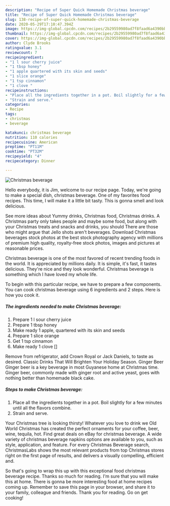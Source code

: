 ```yaml
---
description: "Recipe of Super Quick Homemade Christmas beverage"
title: "Recipe of Super Quick Homemade Christmas beverage"
slug: 138-recipe-of-super-quick-homemade-christmas-beverage
date: 2020-05-29T17:10:47.394Z
image: https://img-global.cpcdn.com/recipes/2b29559980ad7f8faad6a4390bb1684c/751x532cq70/christmas-beverage-recipe-main-photo.jpg
thumbnail: https://img-global.cpcdn.com/recipes/2b29559980ad7f8faad6a4390bb1684c/751x532cq70/christmas-beverage-recipe-main-photo.jpg
cover: https://img-global.cpcdn.com/recipes/2b29559980ad7f8faad6a4390bb1684c/751x532cq70/christmas-beverage-recipe-main-photo.jpg
author: Clyde Brooks
ratingvalue: 3.1
reviewcount: 7
recipeingredient:
- "1 l sour cherry juice"
- "1 tbsp honey"
- "1 apple quartered with its skin and seeds"
- "1 slice orange"
- "1 tsp cinnamon"
- "1 clove "
recipeinstructions:
- "Place all the ingredients together in a pot. Boil slightly for a few minutes until all the flavors combine."
- "Strain and serve."
categories:
- Recipe
tags:
- christmas
- beverage

katakunci: christmas beverage 
nutrition: 110 calories
recipecuisine: American
preptime: "PT11M"
cooktime: "PT32M"
recipeyield: "4"
recipecategory: Dinner

---
```



![Christmas beverage](https://img-global.cpcdn.com/recipes/2b29559980ad7f8faad6a4390bb1684c/751x532cq70/christmas-beverage-recipe-main-photo.jpg)

Hello everybody, it is Jim, welcome to our recipe page. Today, we're going to make a special dish, christmas beverage. One of my favorites food recipes. This time, I will make it a little bit tasty. This is gonna smell and look delicious.

See more ideas about Yummy drinks, Christmas food, Christmas drinks. A Christmas party only takes people and maybe some food, but along with your Christmas treats and snacks and drinks, you should There are those who might argue that Jello shots aren&#39;t beverages. Download Christmas beverages stock photos at the best stock photography agency with millions of premium high quality, royalty-free stock photos, images and pictures at reasonable prices.

Christmas beverage is one of the most favored of recent trending foods in the world. It is appreciated by millions daily. It is simple, it's fast, it tastes delicious. They're nice and they look wonderful. Christmas beverage is something which I have loved my whole life.


To begin with this particular recipe, we have to prepare a few components. You can cook christmas beverage using 6 ingredients and 2 steps. Here is how you cook it.

<!--inarticleads1-->

##### The ingredients needed to make Christmas beverage:

1. Prepare 1 l sour cherry juice
1. Prepare 1 tbsp honey
1. Make ready 1 apple, quartered with its skin and seeds
1. Prepare 1 slice orange
1. Get 1 tsp cinnamon
1. Make ready 1 clove []


Remove from refrigerator, add Crown Royal or Jack Daniels, to taste as desired. Classic Drinks That Will Brighten Your Holiday Season. Ginger Beer Ginger beer is a key beverage in most Guyanese home at Christmas time. Ginger beer, commonly made with ginger root and active yeast, goes with nothing better than homemade black cake. 

<!--inarticleads2-->

##### Steps to make Christmas beverage:

1. Place all the ingredients together in a pot. Boil slightly for a few minutes until all the flavors combine.
1. Strain and serve.


Your Christmas tree is looking thirsty! Whatever you love to drink we Old World Christmas has created the perfect ornaments for your coffee, beer, wine, tequila, hot. Find great deals on eBay for christmas beverage. A wide variety of christmas beverage napkins options are available to you, such as style, application, and feature. For every Christmas Beverage search, ChristmasLabs shows the most relevant products from top Christmas stores right on the first page of results, and delivers a visually compelling, efficient and. 

So that's going to wrap this up with this exceptional food christmas beverage recipe. Thanks so much for reading. I'm sure that you will make this at home. There is gonna be more interesting food at home recipes coming up. Remember to save this page in your browser, and share it to your family, colleague and friends. Thank you for reading. Go on get cooking!
